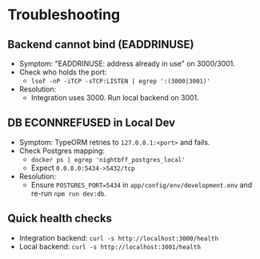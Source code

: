 # Troubleshooting

## Backend cannot bind (EADDRINUSE)
- Symptom: "EADDRINUSE: address already in use" on 3000/3001.
- Check who holds the port:
  - `lsof -nP -iTCP -sTCP:LISTEN | egrep ':(3000|3001)'`
- Resolution:
  - Integration uses 3000. Run local backend on 3001.

## DB ECONNREFUSED in Local Dev
- Symptom: TypeORM retries to `127.0.0.1:<port>` and fails.
- Check Postgres mapping:
  - `docker ps | egrep 'nightbff_postgres_local'`
  - Expect `0.0.0.0:5434->5432/tcp`
- Resolution:
  - Ensure `POSTGRES_PORT=5434` in `app/config/env/development.env` and re-run `npm run dev:db`.

## Quick health checks
- Integration backend: `curl -s http://localhost:3000/health`
- Local backend: `curl -s http://localhost:3001/health`
